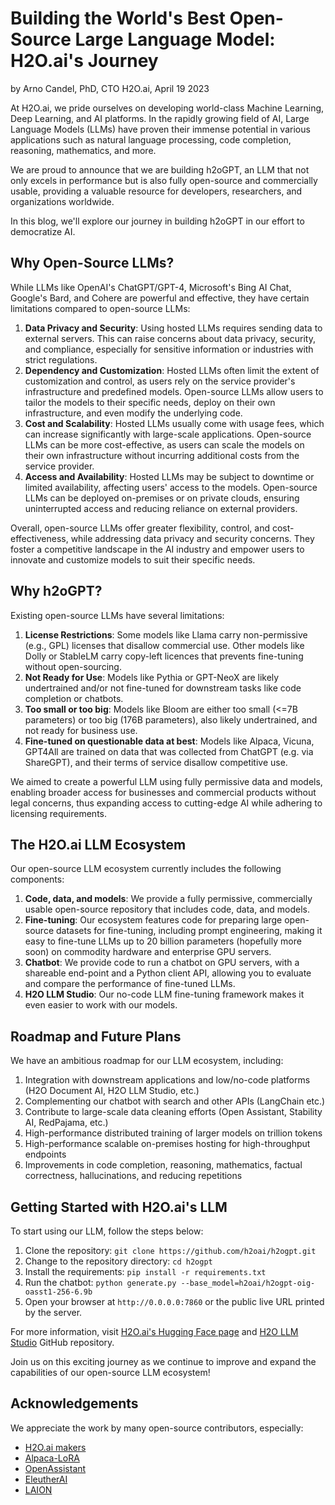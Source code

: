 # Building the World's Best Open-Source Large Language Model: H2O.ai's Journey

by Arno Candel, PhD, CTO H2O.ai, April 19 2023

At H2O.ai, we pride ourselves on developing world-class Machine Learning, Deep Learning, and AI platforms.
In the rapidly growing field of AI, Large Language Models (LLMs) have proven their immense potential in various applications such as natural language processing, code completion, reasoning, mathematics, and more.

We are proud to announce that we are building h2oGPT, an LLM that not only excels in performance but is also fully open-source and commercially usable, providing a valuable resource for developers, researchers, and organizations worldwide.

In this blog, we'll explore our journey in building h2oGPT in our effort to democratize AI.

## Why Open-Source LLMs?

While LLMs like OpenAI's ChatGPT/GPT-4, Microsoft's Bing AI Chat, Google's Bard, and Cohere are powerful and effective, they have certain limitations compared to open-source LLMs:

1. **Data Privacy and Security**: Using hosted LLMs requires sending data to external servers. This can raise concerns about data privacy, security, and compliance, especially for sensitive information or industries with strict regulations.
2. **Dependency and Customization**: Hosted LLMs often limit the extent of customization and control, as users rely on the service provider's infrastructure and predefined models. Open-source LLMs allow users to tailor the models to their specific needs, deploy on their own infrastructure, and even modify the underlying code.
3. **Cost and Scalability**: Hosted LLMs usually come with usage fees, which can increase significantly with large-scale applications. Open-source LLMs can be more cost-effective, as users can scale the models on their own infrastructure without incurring additional costs from the service provider.
4. **Access and Availability**: Hosted LLMs may be subject to downtime or limited availability, affecting users' access to the models. Open-source LLMs can be deployed on-premises or on private clouds, ensuring uninterrupted access and reducing reliance on external providers.

Overall, open-source LLMs offer greater flexibility, control, and cost-effectiveness, while addressing data privacy and security concerns. They foster a competitive landscape in the AI industry and empower users to innovate and customize models to suit their specific needs.

## Why h2oGPT?

Existing open-source LLMs have several limitations:

1. **License Restrictions**: Some models like Llama carry non-permissive (e.g., GPL) licenses that disallow commercial use. Other models like Dolly or StableLM carry copy-left licences that prevents fine-tuning without open-sourcing.
2. **Not Ready for Use**: Models like Pythia or GPT-NeoX are likely undertrained and/or not fine-tuned for downstream tasks like code completion or chatbots.
3. **Too small or too big**: Models like Bloom are either too small (<=7B parameters) or too big (176B parameters), also likely undertrained, and not ready for business use.
4. **Fine-tuned on questionable data at best**: Models like Alpaca, Vicuna, GPT4All are trained on data that was collected from ChatGPT (e.g. via ShareGPT), and their terms of service disallow competitive use.

We aimed to create a powerful LLM using fully permissive data and models, enabling broader access for businesses and commercial products without legal concerns, thus expanding access to cutting-edge AI while adhering to licensing requirements.

## The H2O.ai LLM Ecosystem

Our open-source LLM ecosystem currently includes the following components:

1. **Code, data, and models**: We provide a fully permissive, commercially usable open-source repository that includes code, data, and models.
2. **Fine-tuning**: Our ecosystem features code for preparing large open-source datasets for fine-tuning, including prompt engineering, making it easy to fine-tune LLMs up to 20 billion parameters (hopefully more soon) on commodity hardware and enterprise GPU servers.
3. **Chatbot**: We provide code to run a chatbot on GPU servers, with a shareable end-point and a Python client API, allowing you to evaluate and compare the performance of fine-tuned LLMs.
4. **H2O LLM Studio**: Our no-code LLM fine-tuning framework makes it even easier to work with our models.

## Roadmap and Future Plans

We have an ambitious roadmap for our LLM ecosystem, including:

1. Integration with downstream applications and low/no-code platforms (H2O Document AI, H2O LLM Studio, etc.)
2. Complementing our chatbot with search and other APIs (LangChain etc.)
3. Contribute to large-scale data cleaning efforts (Open Assistant, Stability AI, RedPajama, etc.)
4. High-performance distributed training of larger models on trillion tokens
5. High-performance scalable on-premises hosting for high-throughput endpoints
6. Improvements in code completion, reasoning, mathematics, factual correctness, hallucinations, and reducing repetitions

## Getting Started with H2O.ai's LLM

To start using our LLM, follow the steps below:

1. Clone the repository: `git clone https://github.com/h2oai/h2ogpt.git`
2. Change to the repository directory: `cd h2ogpt`
3. Install the requirements: `pip install -r requirements.txt`
4. Run the chatbot: `python generate.py --base_model=h2oai/h2ogpt-oig-oasst1-256-6.9b`
5. Open your browser at `http://0.0.0.0:7860` or the public live URL printed by the server.

For more information, visit [H2O.ai's Hugging Face page](https://huggingface.co/h2oai) and [H2O LLM Studio](https://github.com/h2oai/h2o-llmstudio) GitHub repository.

Join us on this exciting journey as we continue to improve and expand the capabilities of our open-source LLM ecosystem!

## Acknowledgements

We appreciate the work by many open-source contributors, especially:

* [H2O.ai makers](https://h2o.ai/company/team/)
* [Alpaca-LoRA](https://github.com/tloen/alpaca-lora/)
* [OpenAssistant](https://open-assistant.io/)
* [EleutherAI](https://www.eleuther.ai/)
* [LAION](https://laion.ai/blog/oig-dataset/)
